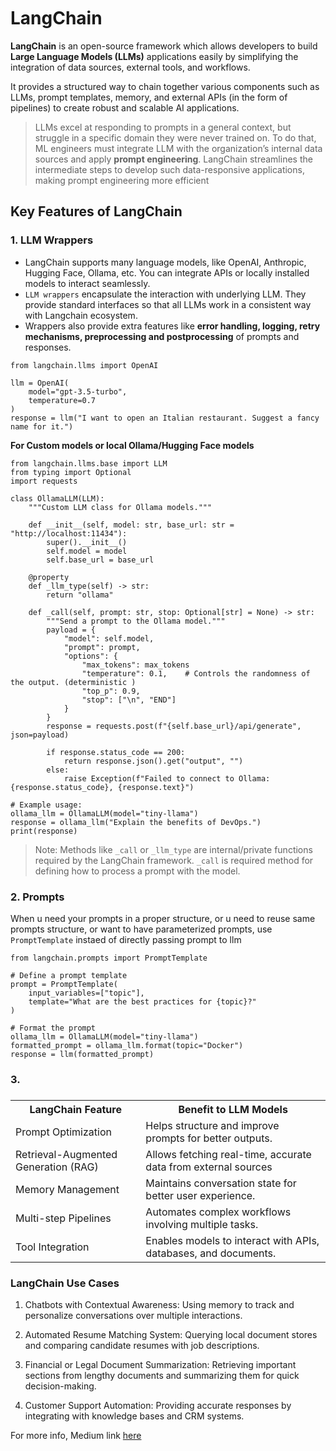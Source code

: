 # LangChain <svg xmlns="http://www.w3.org/2000/svg">
**LangChain** is an open-source framework which allows developers to build  **Large Language Models (LLMs)** applications easily by simplifying the integration of 
data sources, external tools, and workflows. 

It provides a structured way to chain together various components such as LLMs, prompt templates, memory, and external 
APIs (in the form of pipelines) to create robust and scalable AI applications.

> LLMs excel at responding to prompts in a general context, but struggle in a specific domain they were never trained on. To do that, ML engineers must integrate 
LLM with the organization’s internal data sources and apply **prompt engineering**.
LangChain streamlines the intermediate steps to develop such data-responsive applications, making prompt engineering more efficient


## Key Features of LangChain

### 1. LLM Wrappers
- LangChain supports many language models, like OpenAI, Anthropic, Hugging Face, Ollama, etc. You can integrate APIs or locally installed models to interact seamlessly.
- `LLM wrappers` encapsulate the interaction with underlying LLM. They provide standard interfaces so that all LLMs work in a consistent way with Langchain ecosystem.
- Wrappers also provide extra features like **error handling, logging, retry mechanisms, preprocessing and postprocessing** of prompts and responses.
```
from langchain.llms import OpenAI

llm = OpenAI(
    model="gpt-3.5-turbo",
    temperature=0.7
)
response = llm("I want to open an Italian restaurant. Suggest a fancy name for it.")
```

**For Custom models or local Ollama/Hugging Face models**

```
from langchain.llms.base import LLM
from typing import Optional
import requests

class OllamaLLM(LLM):
    """Custom LLM class for Ollama models."""

    def __init__(self, model: str, base_url: str = "http://localhost:11434"):
        super().__init__()
        self.model = model
        self.base_url = base_url

    @property
    def _llm_type(self) -> str:
        return "ollama"

    def _call(self, prompt: str, stop: Optional[str] = None) -> str:
        """Send a prompt to the Ollama model."""
        payload = {
            "model": self.model,
            "prompt": prompt,
            "options": {
                "max_tokens": max_tokens
                "temperature": 0.1,    # Controls the randomness of the output. (deterministic )
                "top_p": 0.9,
                "stop": ["\n", "END"]
            }
        }
        response = requests.post(f"{self.base_url}/api/generate", json=payload)
        
        if response.status_code == 200:
            return response.json().get("output", "")
        else:
            raise Exception(f"Failed to connect to Ollama: {response.status_code}, {response.text}")

# Example usage:
ollama_llm = OllamaLLM(model="tiny-llama")
response = ollama_llm("Explain the benefits of DevOps.")
print(response)

```

> Note: Methods like `_call` or `_llm_type` are internal/private functions required by the LangChain framework. `_call` is required method for defining how to process a prompt with the model.

### 2. Prompts
When u need your prompts in a proper structure, or u need to reuse same prompts structure, or want to have parameterized prompts, use `PromptTemplate` instaed of directly passing prompt to llm
```
from langchain.prompts import PromptTemplate

# Define a prompt template
prompt = PromptTemplate(
    input_variables=["topic"],
    template="What are the best practices for {topic}?"
)

# Format the prompt
ollama_llm = OllamaLLM(model="tiny-llama")
formatted_prompt = ollama_llm.format(topic="Docker")
response = llm(formatted_prompt)
```

### 3. 
###
###
###

<table>
  <tr>
    <th>LangChain Feature</th>
    <th>Benefit to LLM Models</th>
  </tr>
  <tr>
    <td>Prompt Optimization</td>
    <td>Helps structure and improve prompts for better outputs.</td>
  </tr>
  <tr>
    <td>Retrieval-Augmented Generation (RAG)</td>
    <td>Allows fetching real-time, accurate data from external sources</td>
  </tr>
  <tr>
    <td>Memory Management</td>
    <td>Maintains conversation state for better user experience.</td>
  </tr>
  <tr>
    <td>Multi-step Pipelines</td>
    <td>Automates complex workflows involving multiple tasks.</td>
  </tr>
  <tr>
    <td>Tool Integration</td>
    <td>Enables models to interact with APIs, databases, and documents.</td>
  </tr>
</table>


### LangChain Use Cases

1. Chatbots with Contextual Awareness: 
Using memory to track and personalize conversations over multiple interactions.

2. Automated Resume Matching System: 
Querying local document stores and comparing candidate resumes with job descriptions.

3. Financial or Legal Document Summarization: 
Retrieving important sections from lengthy documents and summarizing them for quick decision-making.

4. Customer Support Automation: 
Providing accurate responses by integrating with knowledge bases and CRM systems.

For more info, Medium link <a href="https://cobusgreyling.medium.com/the-growing-langchain-ecosystem-f3bcb688df7a">here</a>
